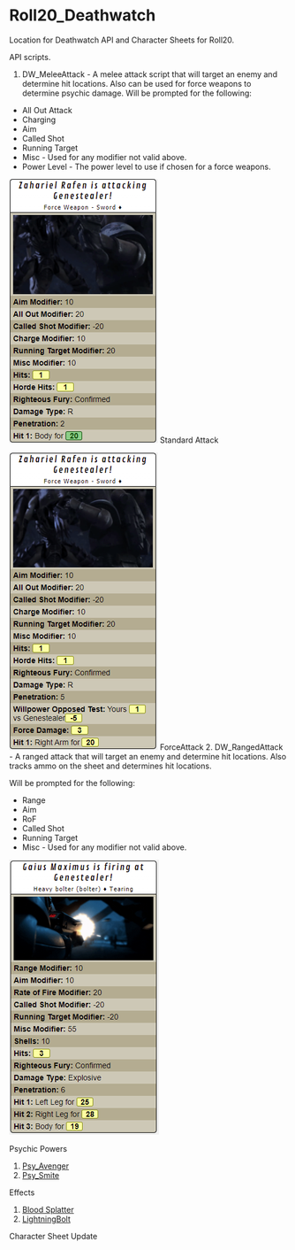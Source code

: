 # Roll20_Deathwatch

Location for Deathwatch API and Character Sheets for Roll20.

API scripts.

1. DW_MeleeAttack - A melee attack script that will target an enemy and determine hit locations.   Also can be used for force weapons to determine psychic damage.
Will be prompted for the following:

* All Out Attack
* Charging
* Aim
* Called Shot
* Running Target
* Misc - Used for any modifier not valid above.
* Power Level - The power level to use if chosen for a force weapons.

![melee](docs/melee.png)
Standard Attack

![melee-force](docs/melee-force.png)
ForceAttack
2. DW_RangedAttack - A ranged attack that will target an enemy and determine hit locations.  Also tracks ammo on the sheet and determines hit locations.

Will be prompted for the following:

* Range
* Aim
* RoF
* Called Shot
* Running Target
* Misc - Used for any modifier not valid above.

![ranged](docs\ranged.png)

Psychic Powers

1. [Psy_Avenger](docs/psyavenger.md)
2. [Psy_Smite](docs/psysmite.md)

Effects

1. [Blood Splatter](docs/blood_splatter.md)
2. [LightningBolt](docs/lightningbolt.md)

Character Sheet Update
